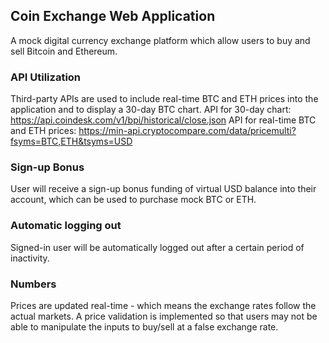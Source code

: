 ## Coin Exchange Web Application
A mock digital currency exchange platform which allow users to buy and sell Bitcoin and Ethereum.

### API Utilization
Third-party APIs are used to include real-time BTC and ETH prices into the application and to display a 30-day BTC chart.
API for 30-day chart: https://api.coindesk.com/v1/bpi/historical/close.json
API for real-time BTC and ETH prices: https://min-api.cryptocompare.com/data/pricemulti?fsyms=BTC,ETH&tsyms=USD

### Sign-up Bonus
User will receive a sign-up bonus funding of virtual USD balance into their account, which can be used to purchase mock BTC or ETH.

### Automatic logging out
Signed-in user will be automatically logged out after a certain period of inactivity.

### Numbers
Prices are updated real-time - which means the exchange rates follow the actual markets. A price validation is implemented so that users may not be able to manipulate the inputs to buy/sell at a false exchange rate.